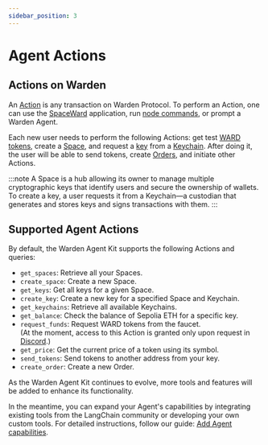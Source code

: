 ```yaml
---
sidebar_position: 3
---
```


# Agent Actions

## Actions on Warden

An [Action](/learn/glossary#action) is any transaction on Warden Protocol. To perform an Action, one can use the [SpaceWard](https://help.wardenprotocol.org) application, run [node commands](/operate-a-node/node-commands), or prompt a Warden Agent.

Each new user needs to perform the following Actions: get test [WARD tokens](/learn/glossary#ward-token), create a [Space](/learn/glossary#space), and request a [key](/learn/glossary#key) from a [Keychain](/learn/glossary#keychain). After doing it, the user will be able to send tokens, create [Orders](/learn/glossary#order), and initiate other Actions.

:::note
A Space is a hub allowing its owner to manage multiple cryptographic keys that identify users and secure the ownership of wallets. To create a key, a user requests it from a Keychain—a custodian that generates and stores keys and signs transactions with them.
:::

## Supported Agent Actions

By default, the Warden Agent Kit supports the following Actions and queries:

- `get_spaces`: Retrieve all your Spaces.
- `create_space`: Create a new Space.
- `get_keys`: Get all keys for a given Space.
- `create_key`: Create a new key for a specified Space and Keychain.
- `get_keychains`: Retrieve all available Keychains.
- `get_balance`: Check the balance of Sepolia ETH for a specific key.
- `request_funds`: Request WARD tokens from the faucet.  
  (At the moment, access to this Action is granted  only upon request in [Discord](https://discord.com/invite/wardenprotocol).)
- `get_price`: Get the current price of a token using its symbol.
- `send_tokens`: Send tokens to another address from your key.
- `create_order`: Create a new Order.

As the Warden Agent Kit continues to evolve, more tools and features will be added to enhance its functionality.

In the meantime, you can expand your Agent's capabilities by integrating existing tools from the LangChain community or developing your own custom tools. For detailed instructions, follow our guide: [Add Agent capabilities](add-agent-capabilities).
